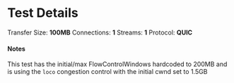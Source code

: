 # Test Details

Transfer Size: **100MB**
Connections: **1**
Streams: **1**
Protocol: **QUIC**

#### Notes

This test has the initial/max FlowControlWindows hardcoded to 200MB and is using the `loco` congestion control with the initial cwnd set to 1.5GB
